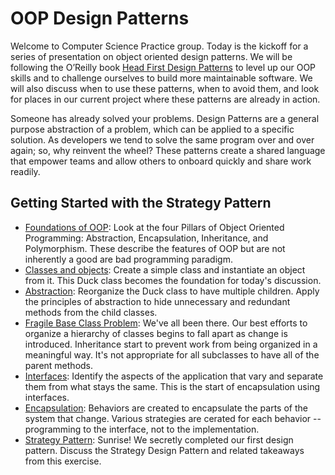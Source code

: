 # OOP Design Patterns

Welcome to Computer Science Practice group. Today is the kickoff for a series of presentation on object oriented design patterns. We will be following the O’Reilly book [Head First Design Patterns](https://bookshop.org/books/head-first-design-patterns-building-extensible-and-maintainable-object-oriented-software/9781492078005) to level up our OOP skills and to challenge ourselves to build more maintainable software. We will also discuss when to use these patterns, when to avoid them, and look for places in our current project where these patterns are already in action.

Someone has already solved your problems. Design Patterns are a general purpose abstraction of a problem, which can be applied to a specific solution. As developers we tend to solve the same program over and over again; so, why reinvent the wheel? These patterns create a shared language that empower teams and allow others to onboard quickly and share work readily.

## Getting Started with the Strategy Pattern

- [Foundations of OOP](00-intro/foundations-of-oop.md): Look at the four Pillars of Object Oriented Programming: Abstraction, Encapsulation, Inheritance, and Polymorphism. These describe the features of OOP but are not inherently a good are bad programming paradigm.
- [Classes and objects](01-class-and-objects/final.php): Create a simple class and instantiate an object from it. This Duck class becomes the foundation for today's discussion.
- [Abstraction](02-abstraction/final.php): Reorganize the Duck class to have multiple children. Apply the principles of abstraction to hide unnecessary and redundant methods from the child classes.
- [Fragile Base Class Problem](03-fragile-base-class/final.php): We've all been there. Our best efforts to organize a hierarchy of classes begins to fall apart as change is introduced. Inheritance start to prevent work from being organized in a meaningful way. It's not appropriate for all subclasses to have all of the parent methods.
- [Interfaces](04-interfaces/final.php): Identify the aspects of the application that vary and separate them from what stays the same. This is the start of encapsulation using interfaces.
- [Encapsulation](05-encapsulate/final.php): Behaviors are created to encapsulate the parts of the system that change. Various strategies are cerated for each behavior -- programming to the interface, not to the implementation.
- [Strategy Pattern](06-strategy/strategy-pattern.md): Sunrise! We secretly completed our first design pattern. Discuss the Strategy Design Pattern and related takeaways from this exercise.
